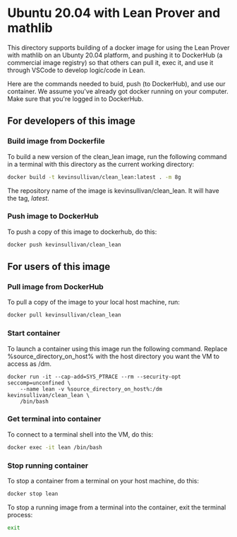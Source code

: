 # Ubuntu 20.04 with Lean Prover and mathlib

This directory supports building of a docker
image for using the Lean Prover with mathlib
on an Ubunty 20.04 platform, and pushing it 
to DockerHub (a commercial image registry) so
that others can pull it, exec it, and use it
through VSCode to develop logic/code in Lean. 

Here are the commands needed to buid, push
(to DockerHub), and use our container. We
assume you've already got docker running on
your computer. Make sure that you're logged
in to DockerHub. 

## For developers of this image
### Build image from Dockerfile

To build a new version of the clean_lean image, run
the following command in a terminal with this directory
as the current working directory:
``` sh
docker build -t kevinsullivan/clean_lean:latest . -m 8g
```
The repository name of the image is kevinsullivan/clean_lean.
It will have the tag, *latest*.

### Push image to DockerHub

To push a copy of this image to dockerhub, do this:
``` sh
docker push kevinsullivan/clean_lean
```

## For users of this image
### Pull image from DockerHub
To pull a copy of the image to your local host machine, run: 
```sh
docker pull kevinsullivan/clean_lean
```

### Start container
To launch a container using this image run the following command.
Replace %source_directory_on_host% with the host directory you want 
the VM to access as /dm.
```
docker run -it --cap-add=SYS_PTRACE --rm --security-opt seccomp=unconfined \
    --name lean -v %source_directory_on_host%:/dm kevinsullivan/clean_lean \
    /bin/bash
```

### Get terminal into container
To connect to a terminal shell into the VM, do this:
``` sh
docker exec -it lean /bin/bash
```

### Stop running container
To stop a container from a terminal on your host machine, do this:
``` sh
docker stop lean
```
To stop a running image from a terminal into the container, exit the terminal process:
``` sh
exit
```